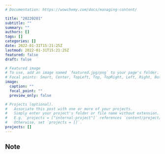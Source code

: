```yaml
---
# Documentation: https://wowchemy.com/docs/managing-content/

title: "20220201"
subtitle: ""
summary: ""
authors: []
tags: []
categories: []
date: 2022-01-31T15:21:25Z
lastmod: 2022-01-31T15:21:25Z
featured: false
draft: false

# Featured image
# To use, add an image named `featured.jpg/png` to your page's folder.
# Focal points: Smart, Center, TopLeft, Top, TopRight, Left, Right, BottomLeft, Bottom, BottomRight.
image:
  caption: ""
  focal_point: ""
  preview_only: false

# Projects (optional).
#   Associate this post with one or more of your projects.
#   Simply enter your project's folder or file name without extension.
#   E.g. `projects = ["internal-project"]` references `content/project/deep-learning/index.md`.
#   Otherwise, set `projects = []`.
projects: []
---
```


## Note

